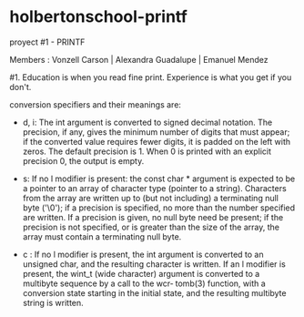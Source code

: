 # holbertonschool-printf
proyect #1 - PRINTF

Members : Vonzell Carson | Alexandra Guadalupe | Emanuel Mendez

#1. Education is when you read fine print. Experience is what you get if you don't.

conversion specifiers and their meanings are:
- d, i: The int argument is converted to signed decimal notation. The precision, if any, gives the minimum number of digits that must appear; if the converted value requires  fewer  digits,  it  is padded  on  the  left  with zeros.  The default precision is 1. When 0 is printed with an explicit precision 0, the  output  is empty.

- s: If  no  l modifier is present: the const char * argument is expected to be a pointer to an array of character  type  (pointer to a string).  Characters from the array are written up to (but not including) a terminating null byte ('\0'); if  a  precision is  specified,  no  more than the number specified are written.
If a precision is given, no null byte need be present;  if  the precision  is not specified, or is greater than the size of the array, the array must contain a terminating null byte.

- c : If no l modifier is present, the int argument is  converted  to an  unsigned  char, and the resulting character is written.  If an l modifier is present, the wint_t (wide character)  argument is  converted  to  a  multibyte  sequence by a call to the wcr‐ tomb(3) function, with a conversion state starting in the  initial state, and the resulting multibyte string is written.